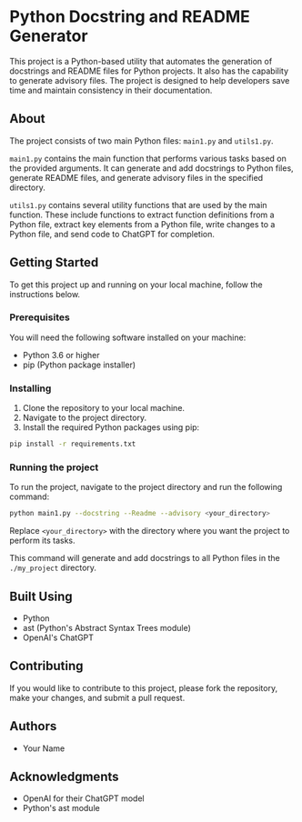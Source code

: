 # Python Docstring and README Generator

This project is a Python-based utility that automates the generation of docstrings and README files for Python projects. It also has the capability to generate advisory files. The project is designed to help developers save time and maintain consistency in their documentation.

## About

The project consists of two main Python files: `main1.py` and `utils1.py`.

`main1.py` contains the main function that performs various tasks based on the provided arguments. It can generate and add docstrings to Python files, generate README files, and generate advisory files in the specified directory.

`utils1.py` contains several utility functions that are used by the main function. These include functions to extract function definitions from a Python file, extract key elements from a Python file, write changes to a Python file, and send code to ChatGPT for completion.

## Getting Started

To get this project up and running on your local machine, follow the instructions below.

### Prerequisites

You will need the following software installed on your machine:

- Python 3.6 or higher
- pip (Python package installer)

### Installing

1. Clone the repository to your local machine.
2. Navigate to the project directory.
3. Install the required Python packages using pip:

```bash
pip install -r requirements.txt
```

### Running the project

To run the project, navigate to the project directory and run the following command:

```bash
python main1.py --docstring --Readme --advisory <your_directory>
```

Replace `<your_directory>` with the directory where you want the project to perform its tasks.



This command will generate and add docstrings to all Python files in the `./my_project` directory.

## Built Using

- Python
- ast (Python's Abstract Syntax Trees module)
- OpenAI's ChatGPT

## Contributing

If you would like to contribute to this project, please fork the repository, make your changes, and submit a pull request.

## Authors

- Your Name

## Acknowledgments

- OpenAI for their ChatGPT model
- Python's ast module
